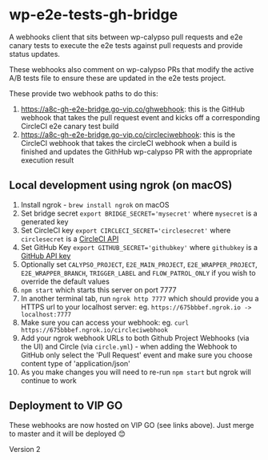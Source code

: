 # wp-e2e-tests-gh-bridge

A webhooks client that sits between wp-calypso pull requests and e2e canary tests to execute the e2e tests against pull requests and provide status updates.

These webhooks also comment on wp-calypso PRs that modify the active A/B tests file to ensure these are updated in the e2e tests project.

These provide two webhook paths to do this:

1. https://a8c-gh-e2e-bridge.go-vip.co/ghwebhook: this is the GitHub webhook that takes the pull request event and kicks off a corresponding CircleCI e2e canary test build
2. https://a8c-gh-e2e-bridge.go-vip.co/circleciwebhook: this is the CircleCI webhook that takes the circleCI webhook when a build is finished and updates the GithHub wp-calypso PR with the appropriate execution result

## Local development using ngrok (on macOS)

1. Install ngrok - `brew install ngrok` on macOS
2. Set bridge secret `export BRIDGE_SECRET='mysecret'` where `mysecret` is a generated key
3. Set CircleCI key `export CIRCLECI_SECRET='circlesecret'` where `circlesecret` is a [CircleCI API](https://circleci.com/account/api)
4. Set GitHub Key `export GITHUB_SECRET='githubkey'` where `githubkey` is a [GitHub API key](https://github.com/settings/tokens)
5. Optionally set `CALYPSO_PROJECT`, `E2E_MAIN_PROJECT`, `E2E_WRAPPER_PROJECT`, `E2E_WRAPPER_BRANCH`, `TRIGGER_LABEL` and `FLOW_PATROL_ONLY` if you wish to override the default values
6. `npm start` which starts this server on port 7777
7. In another terminal tab, run `ngrok http 7777` which should provide you a HTTPS url to your localhost server: eg. `https://675bbbef.ngrok.io -> localhost:7777`
8. Make sure you can access your webhook: eg. `curl https://675bbbef.ngrok.io/circleciwebhook`
9. Add your ngrok webhook URLs to both Github Project Webhooks (via the UI) and Circle (via `circle.yml`) - when adding the Webhook to GitHub only select the 'Pull Request' event and make sure you choose content type of 'application/json'
10. As you make changes you will need to re-run `npm start` but ngrok will continue to work

## Deployment to VIP GO

These webhooks are now hosted on VIP GO (see links above). Just merge to master and it will be deployed 😊

Version 2
